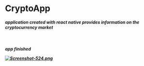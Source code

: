 # CryptoApp

<h5>application created with react native provides information on the cryptocurrency market<h5/> </br> 
<p>app finished </p>

[![Screenshot-524.png](https://i.postimg.cc/fL59kCgD/Screenshot-524.png)](https://postimg.cc/FddRBy4B)

